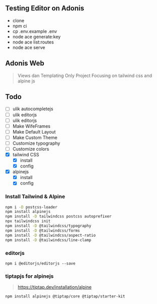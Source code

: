 ## Testing Editor on Adonis
- clone
- npm ci
- cp .env.example .env
- node ace generate:key
- node ace list:routes
- node ace serve

## Adonis Web
> Views dan Templating Only Project
> Focusing on tailwind css and alpine js

## Todo
- [ ] ulik autocompletejs
- [ ] ulik editorjs
- [ ] ulik editorjs
- [ ] Make WifeFrames
- [ ] Make Default Layout
- [ ] Make Custom Theme
- [ ] Customize typography
- [ ] Customize colors
- [x] tailwind CSS
  - [x] install
  - [x] config
- [x] alpinejs
  - [x] install
  - [x] config

### Install Tailwind & Alpine
```sh
npm i -D postcss-loader
npm install alpinejs
npm install -D tailwindcss postcss autoprefixer
npx tailwindcss init
npm install -D @tailwindcss/typography
npm install -D @tailwindcss/forms
npm install -D @tailwindcss/aspect-ratio
npm install -D @tailwindcss/line-clamp
```

### editorjs
```
npm i @editorjs/editorjs --save
```

### tiptapjs for alpinejs
> https://tiptap.dev/installation/alpine
```
npm install alpinejs @tiptap/core @tiptap/starter-kit
```
